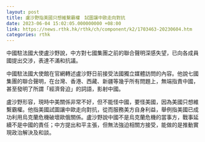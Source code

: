 ```yaml
---
layout: post
title: 盧沙野指美國只想維繫霸權　試圖讓中歐走向對抗　
date: 2023-06-04 15:02:05.000000000 +08:00
link: https://news.rthk.hk/rthk/ch/component/k2/1703463-20230604.htm
categories: rthk
---
```


中國駐法國大使盧沙野說，中方對七國集團之前的聯合聲明深感失望，已向各成員國提出交涉，表達不滿和抗議。

中國駐法國大使館在官網轉述盧沙野日前接受法國獨立媒體訪問的內容。他說七國集團的聯合聲明，在台灣、香港、西藏、新疆等幾乎所有問題上，無端指責中國，甚至發明了所謂「經濟脅迫」的詞語，影射中國。

盧沙野形容，現時中美關係非常不好，但不能怪中國，要怪美國，因為美國只想維繫霸權。他指美國試圖讓中歐走向對抗，從而服務美方自身利益，舉例指美國已成功利用烏克蘭危機破壞歐俄關係。盧沙野說中國不是烏克蘭危機的當事方，戰事延續不是中國的責任；中方提出和平主張，但無法強迫相關方接受，能做的是推動實現政治解決及和談。
